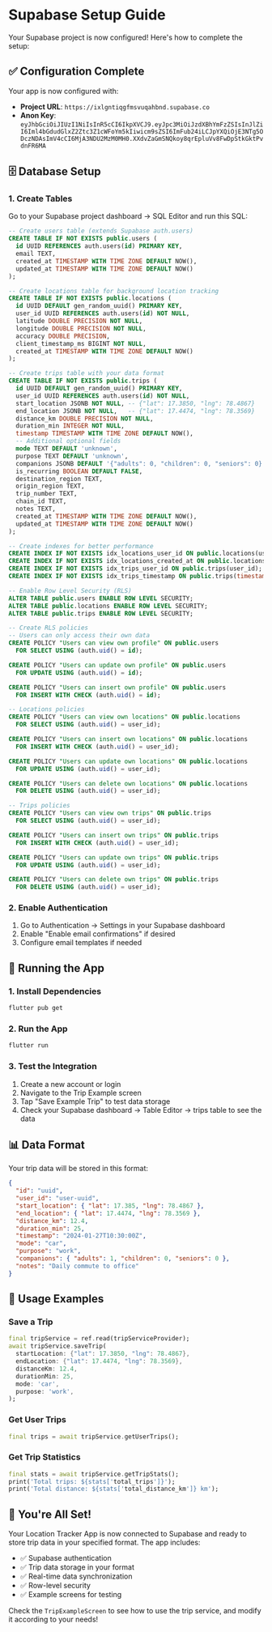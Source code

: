 # Supabase Setup Guide

Your Supabase project is now configured! Here's how to complete the setup:

## ✅ Configuration Complete

Your app is now configured with:

- **Project URL**: `https://ixlgntiqgfmsvuqahbnd.supabase.co`
- **Anon Key**: `eyJhbGciOiJIUzI1NiIsInR5cCI6IkpXVCJ9.eyJpc3MiOiJzdXBhYmFzZSIsInJlZiI6Iml4bGdudGlxZ2Ztc3Z1cWFoYm5kIiwicm9sZSI6ImFub24iLCJpYXQiOjE3NTg5ODczNDAsImV4cCI6MjA3NDU2MzM0MH0.XXdvZaGmSNQkoy8qrEpluVv8FwDpStkGktPvdnFR6MA`

## 🗄️ Database Setup

### 1. Create Tables

Go to your Supabase project dashboard → SQL Editor and run this SQL:

```sql
-- Create users table (extends Supabase auth.users)
CREATE TABLE IF NOT EXISTS public.users (
  id UUID REFERENCES auth.users(id) PRIMARY KEY,
  email TEXT,
  created_at TIMESTAMP WITH TIME ZONE DEFAULT NOW(),
  updated_at TIMESTAMP WITH TIME ZONE DEFAULT NOW()
);

-- Create locations table for background location tracking
CREATE TABLE IF NOT EXISTS public.locations (
  id UUID DEFAULT gen_random_uuid() PRIMARY KEY,
  user_id UUID REFERENCES auth.users(id) NOT NULL,
  latitude DOUBLE PRECISION NOT NULL,
  longitude DOUBLE PRECISION NOT NULL,
  accuracy DOUBLE PRECISION,
  client_timestamp_ms BIGINT NOT NULL,
  created_at TIMESTAMP WITH TIME ZONE DEFAULT NOW()
);

-- Create trips table with your data format
CREATE TABLE IF NOT EXISTS public.trips (
  id UUID DEFAULT gen_random_uuid() PRIMARY KEY,
  user_id UUID REFERENCES auth.users(id) NOT NULL,
  start_location JSONB NOT NULL, -- {"lat": 17.3850, "lng": 78.4867}
  end_location JSONB NOT NULL,   -- {"lat": 17.4474, "lng": 78.3569}
  distance_km DOUBLE PRECISION NOT NULL,
  duration_min INTEGER NOT NULL,
  timestamp TIMESTAMP WITH TIME ZONE DEFAULT NOW(),
  -- Additional optional fields
  mode TEXT DEFAULT 'unknown',
  purpose TEXT DEFAULT 'unknown',
  companions JSONB DEFAULT '{"adults": 0, "children": 0, "seniors": 0}',
  is_recurring BOOLEAN DEFAULT FALSE,
  destination_region TEXT,
  origin_region TEXT,
  trip_number TEXT,
  chain_id TEXT,
  notes TEXT,
  created_at TIMESTAMP WITH TIME ZONE DEFAULT NOW(),
  updated_at TIMESTAMP WITH TIME ZONE DEFAULT NOW()
);

-- Create indexes for better performance
CREATE INDEX IF NOT EXISTS idx_locations_user_id ON public.locations(user_id);
CREATE INDEX IF NOT EXISTS idx_locations_created_at ON public.locations(created_at);
CREATE INDEX IF NOT EXISTS idx_trips_user_id ON public.trips(user_id);
CREATE INDEX IF NOT EXISTS idx_trips_timestamp ON public.trips(timestamp);

-- Enable Row Level Security (RLS)
ALTER TABLE public.users ENABLE ROW LEVEL SECURITY;
ALTER TABLE public.locations ENABLE ROW LEVEL SECURITY;
ALTER TABLE public.trips ENABLE ROW LEVEL SECURITY;

-- Create RLS policies
-- Users can only access their own data
CREATE POLICY "Users can view own profile" ON public.users
  FOR SELECT USING (auth.uid() = id);

CREATE POLICY "Users can update own profile" ON public.users
  FOR UPDATE USING (auth.uid() = id);

CREATE POLICY "Users can insert own profile" ON public.users
  FOR INSERT WITH CHECK (auth.uid() = id);

-- Locations policies
CREATE POLICY "Users can view own locations" ON public.locations
  FOR SELECT USING (auth.uid() = user_id);

CREATE POLICY "Users can insert own locations" ON public.locations
  FOR INSERT WITH CHECK (auth.uid() = user_id);

CREATE POLICY "Users can update own locations" ON public.locations
  FOR UPDATE USING (auth.uid() = user_id);

CREATE POLICY "Users can delete own locations" ON public.locations
  FOR DELETE USING (auth.uid() = user_id);

-- Trips policies
CREATE POLICY "Users can view own trips" ON public.trips
  FOR SELECT USING (auth.uid() = user_id);

CREATE POLICY "Users can insert own trips" ON public.trips
  FOR INSERT WITH CHECK (auth.uid() = user_id);

CREATE POLICY "Users can update own trips" ON public.trips
  FOR UPDATE USING (auth.uid() = user_id);

CREATE POLICY "Users can delete own trips" ON public.trips
  FOR DELETE USING (auth.uid() = user_id);
```

### 2. Enable Authentication

1. Go to Authentication → Settings in your Supabase dashboard
2. Enable "Enable email confirmations" if desired
3. Configure email templates if needed

## 🚀 Running the App

### 1. Install Dependencies

```bash
flutter pub get
```

### 2. Run the App

```bash
flutter run
```

### 3. Test the Integration

1. Create a new account or login
2. Navigate to the Trip Example screen
3. Tap "Save Example Trip" to test data storage
4. Check your Supabase dashboard → Table Editor → trips table to see the data

## 📊 Data Format

Your trip data will be stored in this format:

```json
{
  "id": "uuid",
  "user_id": "user-uuid",
  "start_location": { "lat": 17.385, "lng": 78.4867 },
  "end_location": { "lat": 17.4474, "lng": 78.3569 },
  "distance_km": 12.4,
  "duration_min": 25,
  "timestamp": "2024-01-27T10:30:00Z",
  "mode": "car",
  "purpose": "work",
  "companions": { "adults": 1, "children": 0, "seniors": 0 },
  "notes": "Daily commute to office"
}
```

## 🔧 Usage Examples

### Save a Trip

```dart
final tripService = ref.read(tripServiceProvider);
await tripService.saveTrip(
  startLocation: {"lat": 17.3850, "lng": 78.4867},
  endLocation: {"lat": 17.4474, "lng": 78.3569},
  distanceKm: 12.4,
  durationMin: 25,
  mode: 'car',
  purpose: 'work',
);
```

### Get User Trips

```dart
final trips = await tripService.getUserTrips();
```

### Get Trip Statistics

```dart
final stats = await tripService.getTripStats();
print('Total trips: ${stats['total_trips']}');
print('Total distance: ${stats['total_distance_km']} km');
```

## 🎉 You're All Set!

Your Location Tracker App is now connected to Supabase and ready to store trip data in your specified format. The app includes:

- ✅ Supabase authentication
- ✅ Trip data storage in your format
- ✅ Real-time data synchronization
- ✅ Row-level security
- ✅ Example screens for testing

Check the `TripExampleScreen` to see how to use the trip service, and modify it according to your needs!



